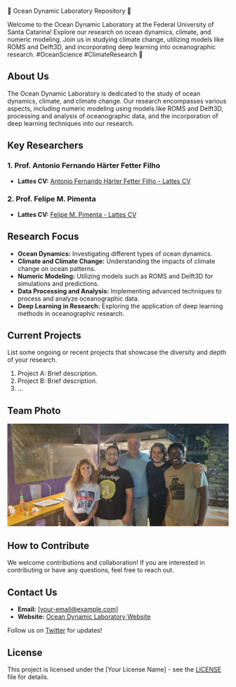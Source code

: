🌊 Ocean Dynamic Laboratory Repository 🌊

Welcome to the Ocean Dynamic Laboratory at the Federal University of Santa Catarina! Explore our research on ocean dynamics, climate, and numeric modeling. Join us in studying climate change, utilizing models like ROMS and Delft3D, and incorporating deep learning into oceanographic research. #OceanScience #ClimateResearch 🚀

## About Us

The Ocean Dynamic Laboratory is dedicated to the study of ocean dynamics, climate, and climate change. Our research encompasses various aspects, including numeric modeling using models like ROMS and Delft3D, processing and analysis of oceanographic data, and the incorporation of deep learning techniques into our research.

## Key Researchers

### 1. Prof. Antonio Fernando Härter Fetter Filho
   - **Lattes CV:** [Antonio Fernando Härter Fetter Filho - Lattes CV](http://lattes.cnpq.br/3964838319654009)

### 2. Prof. Felipe M. Pimenta
   - **Lattes CV:** [Felipe M. Pimenta - Lattes CV](http://lattes.cnpq.br/4853184583206201)

## Research Focus

- **Ocean Dynamics:** Investigating different types of ocean dynamics.
- **Climate and Climate Change:** Understanding the impacts of climate change on ocean patterns.
- **Numeric Modeling:** Utilizing models such as ROMS and Delft3D for simulations and predictions.
- **Data Processing and Analysis:** Implementing advanced techniques to process and analyze oceanographic data.
- **Deep Learning in Research:** Exploring the application of deep learning methods in oceanographic research.

## Current Projects

List some ongoing or recent projects that showcase the diversity and depth of your research.

1. Project A: Brief description.
2. Project B: Brief description.
3. ...

## Team Photo
![Ocean Dynamic Lab Team](images/team_photo.jpg)

## How to Contribute

We welcome contributions and collaboration! If you are interested in contributing or have any questions, feel free to reach out.

## Contact Us

- **Email:** [your-email@example.com]
- **Website:** [Ocean Dynamic Laboratory Website](https://example.com)

Follow us on [Twitter](https://twitter.com/OceanDynamicLab) for updates!

## License

This project is licensed under the [Your License Name] - see the [LICENSE](LICENSE) file for details.
